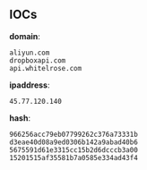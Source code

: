 
## IOCs

__domain__:

```text
aliyun.com
dropboxapi.com
api.whitelrose.com
```
__ipaddress__:

```text
45.77.120.140
```
__hash__:

```text
966256acc79eb07799262c376a73331b
d3eae40d08a9ed0306b142a9abad40b6
5675591d61e3315cc15b2d6dcccb3a00
15201515af35581b7a0585e334ad43f4
```